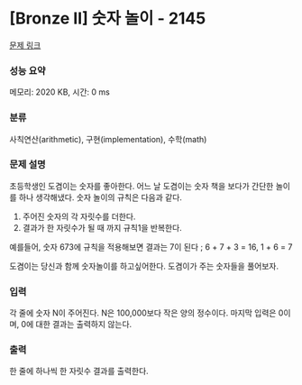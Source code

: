 # [Bronze II] 숫자 놀이 - 2145 

[문제 링크](https://www.acmicpc.net/problem/2145) 

### 성능 요약

메모리: 2020 KB, 시간: 0 ms

### 분류

사칙연산(arithmetic), 구현(implementation), 수학(math)

### 문제 설명

<p>초등학생인 도겸이는 숫자를 좋아한다. 어느 날 도겸이는 숫자 책을 보다가 간단한 놀이를 하나 생각해냈다. 숫자 놀이의 규칙은 다음과 같다.</p>

<ol>
	<li>주어진 숫자의 각 자릿수를 더한다.</li>
	<li>결과가 한 자릿수가 될 때 까지 규칙1을 반복한다.</li>
</ol>

<p>예를들어, 숫자 673에 규칙을 적용해보면 결과는 7이 된다 ; <span style="font-family:Arial,"Helvetica Neue",Helvetica,Tahoma,sans-serif">6 + 7 + 3 = 16, 1 + 6 = 7 </span></p>

<p>도겸이는 당신과 함께 숫자놀이를 하고싶어한다. 도겸이가 주는 숫자들을 풀어보자.</p>

### 입력 

 <p>각 줄에 숫자 N이 주어진다. N은 100,000보다 작은 양의 정수이다. 마지막 입력은 0이며, 0에 대한 결과는 출력하지 않는다.</p>

### 출력 

 <p>한 줄에 하나씩 한 자릿수 결과를 출력한다.</p>


